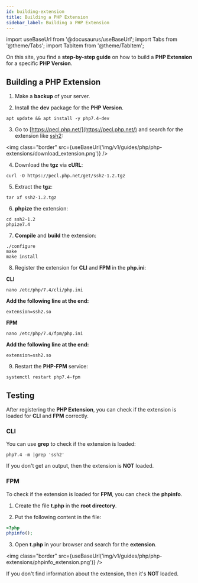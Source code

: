 ```yaml
---
id: building-extension
title: Building a PHP Extension
sidebar_label: Building a PHP Extension
---
```


import useBaseUrl from '@docusaurus/useBaseUrl';
import Tabs from '@theme/Tabs';
import TabItem from '@theme/TabItem';

On this site, you find a **step-by-step guide** on how to build a **PHP Extension** for a specific **PHP Version**.

## Building a PHP Extension

1. Make a **backup** of your server.

2. Install the **dev** package for the **PHP Version**.

```
apt update && apt install -y php7.4-dev
```

3. Go to [https://pecl.php.net/](https://pecl.php.net/) and search for the extension like [ssh2](https://pecl.php.net/package/ssh2):

<img class="border" src={useBaseUrl('img/v1/guides/php/php-extensions/download_extension.png')} />

4. Download the **tgz** via **cURL**:

```
curl -O https://pecl.php.net/get/ssh2-1.2.tgz
```

5. Extract the **tgz**:

```
tar xf ssh2-1.2.tgz
```

6. **phpize** the extension:

```
cd ssh2-1.2
phpize7.4
```

7. **Compile** and **build** the extension:

```
./configure
make
make install
```

8. Register the extension for **CLI** and **FPM** in the **php.ini**:

**CLI**

```
nano /etc/php/7.4/cli/php.ini
```

**Add the following line at the end:**

```
extension=ssh2.so
```

**FPM**

```
nano /etc/php/7.4/fpm/php.ini
```

**Add the following line at the end:**

```
extension=ssh2.so
```

9. Restart the **PHP-FPM** service:

```
systemctl restart php7.4-fpm
```

## Testing

After registering the **PHP Extension**, you can check if the extension is loaded for **CLI** and **FPM** correctly.

### CLI

You can use **grep** to check if the extension is loaded:

```
php7.4 -m |grep 'ssh2' 
```

If you don't get an output, then the extension is **NOT** loaded.

### FPM

To check if the extension is loaded for **FPM**, you can check the **phpinfo**.

1. Create the file **t.php** in the **root directory**.

2. Put the following content in the file:

```php
<?php
phpinfo();
```

3. Open **t.php** in your browser and search for the **extension**.

<img class="border" src={useBaseUrl('img/v1/guides/php/php-extensions/phpinfo_extension.png')} />

If you don't find information about the extension, then it's **NOT** loaded.
